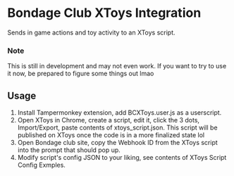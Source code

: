 # Bondage Club XToys Integration
 Sends in game actions and toy activity to an XToys script.

### Note
This is still in development and may not even work. If you want to try to use it now, be prepared to figure some things out lmao

## Usage

1. Install Tampermonkey extension, add BCXToys.user.js as a userscript.
2. Open XToys in Chrome, create a script, edit it, click the 3 dots, Import/Export, paste contents of xtoys_script.json.
This script will be published on XToys once the code is in a more finalized state lol
3. Open Bondage club site, copy the Webhook ID from the XToys script into the prompt that should pop up.
4. Modify script's config JSON to your liking, see contents of XToys Script Config Exmples.